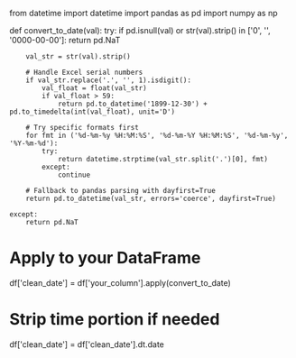 from datetime import datetime
import pandas as pd
import numpy as np

def convert_to_date(val):
    try:
        if pd.isnull(val) or str(val).strip() in ['0', '', '0000-00-00']:
            return pd.NaT

        val_str = str(val).strip()

        # Handle Excel serial numbers
        if val_str.replace('.', '', 1).isdigit():
            val_float = float(val_str)
            if val_float > 59:
                return pd.to_datetime('1899-12-30') + pd.to_timedelta(int(val_float), unit='D')

        # Try specific formats first
        for fmt in ('%d-%m-%y %H:%M:%S', '%d-%m-%Y %H:%M:%S', '%d-%m-%y', '%Y-%m-%d'):
            try:
                return datetime.strptime(val_str.split('.')[0], fmt)
            except:
                continue

        # Fallback to pandas parsing with dayfirst=True
        return pd.to_datetime(val_str, errors='coerce', dayfirst=True)

    except:
        return pd.NaT

# Apply to your DataFrame
df['clean_date'] = df['your_column'].apply(convert_to_date)

# Strip time portion if needed
df['clean_date'] = df['clean_date'].dt.date
